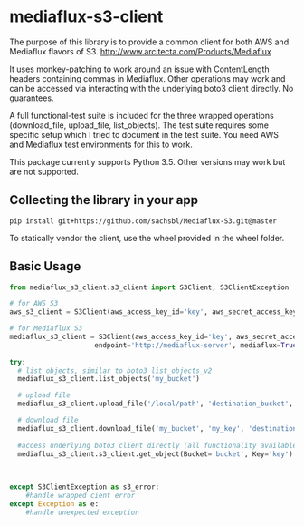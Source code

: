 # mediaflux-s3-client

The purpose of this library is to provide a common client for both AWS and Mediaflux flavors of S3.
http://www.arcitecta.com/Products/Mediaflux

It uses monkey-patching to work around an issue with ContentLength headers containing commas in Mediaflux. 
Other operations may work and can be accessed via interacting with the underlying boto3 client directly.  No guarantees.

A full functional-test suite is included for the three wrapped operations (download_file, upload_file, list_objects).
The test suite requires some specific setup which I tried to document in the test suite.  You need AWS and Mediaflux test environments for this to work. 

This package currently supports Python 3.5.  Other versions may work but are not supported.

Collecting the library in your app 
-----
```shell
pip install git+https://github.com/sachsbl/Mediaflux-S3.git@master
```
To statically vendor the client, use the wheel provided in the wheel folder.

Basic Usage
-----
```python
from mediaflux_s3_client.s3_client import S3Client, S3ClientException

# for AWS S3
aws_s3_client = S3Client(aws_access_key_id='key', aws_secret_access_key='secret_key')

# for Mediaflux S3
mediaflux_s3_client = S3Client(aws_access_key_id='key', aws_secret_access_key='secret_key',
                     endpoint='http://mediaflux-server', mediaflux=True)
                     
try:
  # list objects, similar to boto3 list_objects_v2
  mediaflux_s3_client.list_objects('my_bucket')

  # upload file
  mediaflux_s3_client.upload_file('/local/path', 'destination_bucket', 'destination_key')

  # download file
  mediaflux_s3_client.download_file('my_bucket', 'my_key', 'destination/file')
  
  #access underlying boto3 client directly (all functionality available, no guarantees it works and no exception wrapping)
  mediaflux_s3_client.s3_client.get_object(Bucket='bucket', Key='key')
  
  

except S3ClientException as s3_error:
    #handle wrapped cient error
except Exception as e:
    #handle unexpected exception

```
